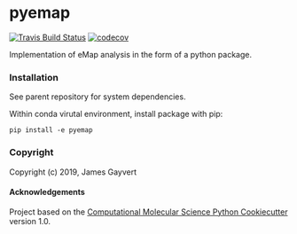 pyemap
==============================
[//]: # (Badges)
[![Travis Build Status](https://travis-ci.org/REPLACE_WITH_OWNER_ACCOUNT/pyemap.png)](https://travis-ci.org/REPLACE_WITH_OWNER_ACCOUNT/pyemap)
[![codecov](https://codecov.io/gh/REPLACE_WITH_OWNER_ACCOUNT/pyemap/branch/master/graph/badge.svg)](https://codecov.io/gh/REPLACE_WITH_OWNER_ACCOUNT/pyemap/branch/master)

Implementation of eMap analysis in the form of a python package.

### Installation
See parent repository for system dependencies.

Within conda virutal environment, install package with pip:

    pip install -e pyemap

### Copyright

Copyright (c) 2019, James Gayvert


#### Acknowledgements
 
Project based on the 
[Computational Molecular Science Python Cookiecutter](https://github.com/molssi/cookiecutter-cms) version 1.0.
